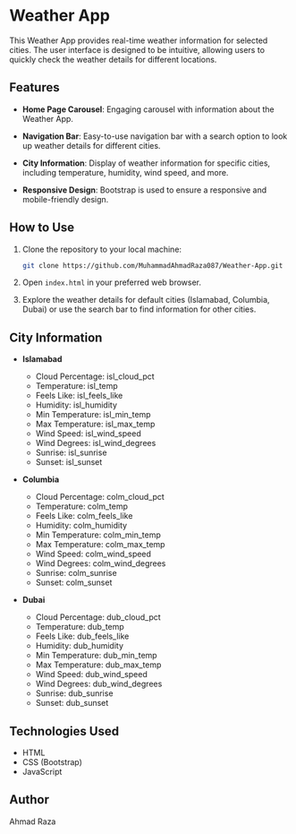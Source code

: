 # Weather App

This Weather App provides real-time weather information for selected cities. The user interface is designed to be intuitive, allowing users to quickly check the weather details for different locations.

## Features

- **Home Page Carousel**: Engaging carousel with information about the Weather App.
- **Navigation Bar**: Easy-to-use navigation bar with a search option to look up weather details for different cities.

- **City Information**: Display of weather information for specific cities, including temperature, humidity, wind speed, and more.

- **Responsive Design**: Bootstrap is used to ensure a responsive and mobile-friendly design.

## How to Use

1. Clone the repository to your local machine:

   ```bash
   git clone https://github.com/MuhammadAhmadRaza087/Weather-App.git
   ```

2. Open `index.html` in your preferred web browser.

3. Explore the weather details for default cities (Islamabad, Columbia, Dubai) or use the search bar to find information for other cities.

## City Information

- **Islamabad**

  - Cloud Percentage: isl_cloud_pct
  - Temperature: isl_temp
  - Feels Like: isl_feels_like
  - Humidity: isl_humidity
  - Min Temperature: isl_min_temp
  - Max Temperature: isl_max_temp
  - Wind Speed: isl_wind_speed
  - Wind Degrees: isl_wind_degrees
  - Sunrise: isl_sunrise
  - Sunset: isl_sunset

- **Columbia**

  - Cloud Percentage: colm_cloud_pct
  - Temperature: colm_temp
  - Feels Like: colm_feels_like
  - Humidity: colm_humidity
  - Min Temperature: colm_min_temp
  - Max Temperature: colm_max_temp
  - Wind Speed: colm_wind_speed
  - Wind Degrees: colm_wind_degrees
  - Sunrise: colm_sunrise
  - Sunset: colm_sunset

- **Dubai**
  - Cloud Percentage: dub_cloud_pct
  - Temperature: dub_temp
  - Feels Like: dub_feels_like
  - Humidity: dub_humidity
  - Min Temperature: dub_min_temp
  - Max Temperature: dub_max_temp
  - Wind Speed: dub_wind_speed
  - Wind Degrees: dub_wind_degrees
  - Sunrise: dub_sunrise
  - Sunset: dub_sunset

## Technologies Used

- HTML
- CSS (Bootstrap)
- JavaScript

## Author

Ahmad Raza

